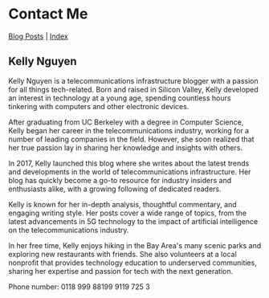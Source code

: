 # Contact Me

[Blog Posts](blogs.php) | [Index](read.php?page=index.md)

## Kelly Nguyen

Kelly Nguyen is a telecommunications infrastructure blogger with a passion for all things tech-related. Born and raised
in Silicon Valley, Kelly developed an interest in technology at a young age, spending countless hours tinkering with
computers and other electronic devices.

After graduating from UC Berkeley with a degree in Computer Science, Kelly began her career in the telecommunications
industry, working for a number of leading companies in the field. However, she soon realized that her true passion lay
in sharing her knowledge and insights with others.

In 2017, Kelly launched this blog where she writes about the latest trends and developments
in the world of telecommunications infrastructure. Her blog has quickly become a go-to resource for industry insiders
and enthusiasts alike, with a growing following of dedicated readers.

Kelly is known for her in-depth analysis, thoughtful commentary, and engaging writing style. Her posts cover a wide
range of topics, from the latest advancements in 5G technology to the impact of artificial intelligence on the
telecommunications industry.

In her free time, Kelly enjoys hiking in the Bay Area's many scenic parks and exploring new restaurants with friends.
She also volunteers at a local nonprofit that provides technology education to underserved communities, sharing her
expertise and passion for tech with the next generation.

Phone number: 0118 999 88199 9119 725 3
